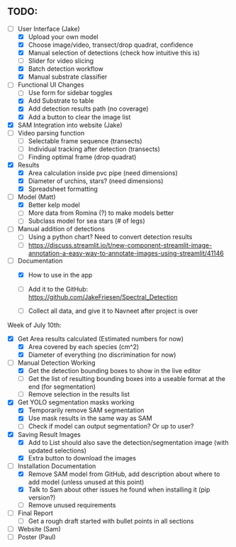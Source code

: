 ## TODO:
- [ ] User Interface (Jake)
    - [x] Upload your own model
    - [x] Choose image/video, transect/drop quadrat, confidence
    - [x] Manual selection of detections (check how intuitive this is)
    - [ ] Slider for video slicing
    - [x] Batch detection workflow
    - [x] Manual substrate classifier
- [ ] Functional UI Changes
    - [ ] Use form for sidebar toggles
    - [x] Add Substrate to table
    - [x] Add detection results path (no coverage)
    - [x] Add a button to clear the image list
- [x] SAM Integration into website (Jake)
- [ ] Video parsing function
    - [ ] Selectable frame sequence (transects)
    - [ ] Individual tracking after detection (transects)
    - [ ] Finding optimal frame (drop quadrat)
- [x] Results
    - [x] Area calculation inside pvc pipe (need dimensions)
    - [x] Diameter of urchins, stars? (need dimensions)
    - [x] Spreadsheet formatting
- [ ] Model (Matt)
    - [x] Better kelp model
    - [ ] More data from Romina (?) to make models better
    - [ ] Subclass model for sea stars (# of legs)
- [ ] Manual addition of detections
    - [ ] Using a python chart? Need to convert detection results 
    - [ ] https://discuss.streamlit.io/t/new-component-streamlit-image-annotation-a-easy-way-to-annotate-images-using-streamlit/41146
- [ ] Documentation
    - [x] How to use in the app
    - [ ] Add it to the GitHub: https://github.com/JakeFriesen/Spectral_Detection
    - [ ] Collect all data, and give it to Navneet after project is over


Week of July 10th:
- [x] Get Area results calculated (Estimated numbers for now)
    - [x] Area covered by each species (cm^2)
    - [x] Diameter of everything (no discrimination for now)
- [ ] Manual Detection Working
    - [x] Get the detection bounding boxes to show in the live editor
    - [ ] Get the list of resulting bounding boxes into a useable format at the end (for segmentation)
    - [ ] Remove selection in the results list
- [x] Get YOLO segmentation masks working
    - [x] Temporarily remove SAM segmentation
    - [x] Use mask results in the same way as SAM
    - [ ] Check if model can output segmentation? Or up to user?
- [x] Saving Result Images
    - [x] Add to List should also save the detection/segmentation image (with updated selections)
    - [x] Extra button to download the images
- [ ] Installation Documentation
    - [x] Remove SAM model from GitHub, add description about where to add model (unless unused at this point)
    - [x] Talk to Sam about other issues he found when installing it (pip version?)
    - [ ] Remove unused requirements
- [ ] Final Report
    - [ ] Get a rough draft started with bullet points in all sections
- [ ] Website (Sam)
- [ ] Poster (Paul)
